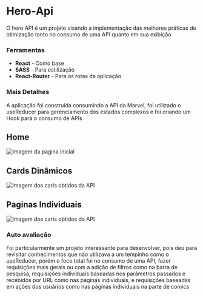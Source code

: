 # Hero-Api
O hero API é um projeto visando a implementação das melhores práticas de otimização tanto no consumo de uma API quanto em sua exibição 

### Ferramentas
* **React** - Como base
* **SASS** - Para estilização 
* **React-Router** - Para as rotas da aplicação

### Mais Detalhes 
A aplicação foi construída consumindo a API da Marvel, foi utilizado o useReducer para gerenciamento dos  estados complexos e foi criando um Hook para o consumo de APIs 

## Home
![Imagem da pagina inicial](https://github.com/NikisGabriel/Hero-Api/blob/main/public/initialBG.png)

## Cards Dinâmicos
![Imagem dos caris obtidos da API](https://github.com/NikisGabriel/Hero-Api/blob/main/public/heroCards.png)

## Paginas Individuais 
![Imagem dos caris obtidos da API](https://github.com/NikisGabriel/Hero-Api/blob/main/public/character.png)

### Auto avaliação 
Foi particularmente um projeto interessante para  desenvolver, pois deu para revisitar conhecimentos que não utilizava a um tempinho como o useReducer, porém o foco total foi no consumo de uma API, fazer requisições mais gerais ou com a adição de filtros como na barra de pesquisa, requisições individuais baseadas nos parâmetros passados e recebidos por URL como nas páginas individuais, e requisições baseadas em ações dos usuários como nas páginas individuais na parte de comics 
